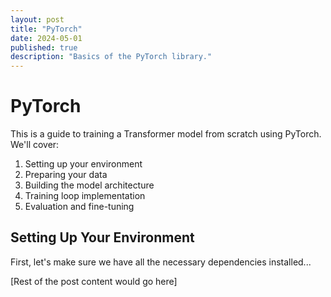 ```yaml
---
layout: post
title: "PyTorch"
date: 2024-05-01
published: true
description: "Basics of the PyTorch library."
---
```


# PyTorch

This is a guide to training a Transformer model from scratch using PyTorch. We'll cover:

1. Setting up your environment
2. Preparing your data
3. Building the model architecture
4. Training loop implementation
5. Evaluation and fine-tuning

## Setting Up Your Environment

First, let's make sure we have all the necessary dependencies installed...

[Rest of the post content would go here] 